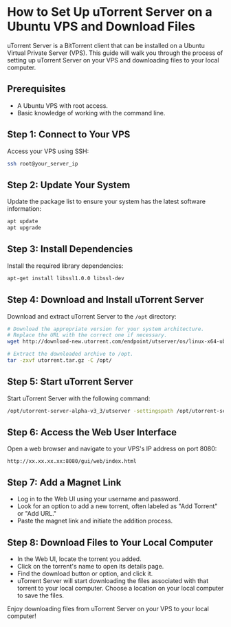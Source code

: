 # How to Set Up uTorrent Server on a Ubuntu VPS and Download Files

uTorrent Server is a BitTorrent client that can be installed on a Ubuntu Virtual Private Server (VPS). This guide will walk you through the process of setting up uTorrent Server on your VPS and downloading files to your local computer.

## Prerequisites

- A Ubuntu VPS with root access.
- Basic knowledge of working with the command line.

## Step 1: Connect to Your VPS

Access your VPS using SSH:

```bash
ssh root@your_server_ip
```

## Step 2: Update Your System

Update the package list to ensure your system has the latest software information:

```bash
apt update
apt upgrade
```

## Step 3: Install Dependencies

Install the required library dependencies:

```bash
apt-get install libssl1.0.0 libssl-dev
```

## Step 4: Download and Install uTorrent Server

Download and extract uTorrent Server to the `/opt` directory:

```bash
# Download the appropriate version for your system architecture.
# Replace the URL with the correct one if necessary.
wget http://download-new.utorrent.com/endpoint/utserver/os/linux-x64-ubuntu-13-04/track/beta/ -O utorrent.tar.gz

# Extract the downloaded archive to /opt.
tar -zxvf utorrent.tar.gz -C /opt/
```

## Step 5: Start uTorrent Server

Start uTorrent Server with the following command:

```bash
/opt/utorrent-server-alpha-v3_3/utserver -settingspath /opt/utorrent-server-alpha-v3_3/ &
```

## Step 6: Access the Web User Interface

Open a web browser and navigate to your VPS's IP address on port 8080:

```
http://xx.xx.xx.xx:8080/gui/web/index.html
```

## Step 7: Add a Magnet Link

- Log in to the Web UI using your username and password.
- Look for an option to add a new torrent, often labeled as "Add Torrent" or "Add URL."
- Paste the magnet link and initiate the addition process.

## Step 8: Download Files to Your Local Computer

- In the Web UI, locate the torrent you added.
- Click on the torrent's name to open its details page.
- Find the download button or option, and click it.
- uTorrent Server will start downloading the files associated with that torrent to your local computer. Choose a location on your local computer to save the files.

Enjoy downloading files from uTorrent Server on your VPS to your local computer!
